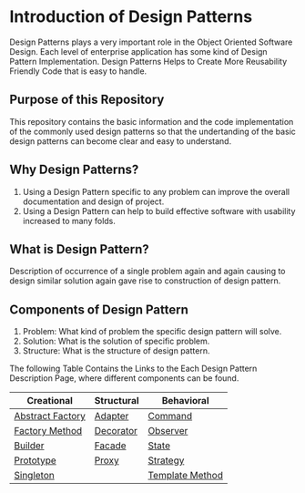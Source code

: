 # Introduction of Design Patterns
Design Patterns plays a very important role in the Object Oriented Software Design.
Each level of enterprise application has some kind of Design Pattern Implementation. Design Patterns Helps to Create More Reusability Friendly Code that is easy to handle.

## Purpose of this Repository
This repository contains the basic information and the code implementation of the commonly used design patterns so that the undertanding of the basic design patterns can become clear and easy to understand.

## Why Design Patterns?
 1. Using a Design Pattern specific to any problem can improve the overall documentation and design of project.
 2. Using a Design Pattern can help to build effective software with usability increased to many folds.

## What is Design Pattern?
Description of occurrence of a single problem again and again causing to design similar solution again gave rise to construction of design pattern.

## Components of Design Pattern
1. Problem: What kind of problem the specific design pattern will solve.
2. Solution: What is the solution of specific problem.
3. Structure: What is the  structure of design pattern.

The following Table Contains the Links to the Each Design Pattern Description Page, where different components can be found.

| Creational                                                                                                            | Structural                                                                                              | Behavioral                                                                                                          |
|-----------------------------------------------------------------------------------------------------------------------|---------------------------------------------------------------------------------------------------------|---------------------------------------------------------------------------------------------------------------------|
| [Abstract Factory](https://github.com/Soooonic/design-patterns/tree/main/creational-patterns/abstract-factory#readme) | [Adapter](https://github.com/Soooonic/design-patterns/tree/main/structural-patterns/adapter#readme)     | [Command](https://github.com/Soooonic/design-patterns/tree/main/behavioral-patterns/command#readme)                 |
| [Factory Method](https://github.com/Soooonic/design-patterns/tree/main/creational-patterns/factory#readme)            | [Decorator](https://github.com/Soooonic/design-patterns/tree/main/structural-patterns/decorator#readme) | [Observer](https://github.com/Soooonic/design-patterns/tree/main/behavioral-patterns/observer#readme)               |
| [Builder](https://github.com/Soooonic/design-patterns/tree/main/creational-patterns/builder#readme)                   | [Facade](https://github.com/Soooonic/design-patterns/tree/main/structural-patterns/facade#readme)       | [State](https://github.com/Soooonic/design-patterns/tree/main/behavioral-patterns/state#readme)                     |
| [Prototype](https://github.com/Soooonic/design-patterns/tree/main/creational-patterns/prototype#readme)               | [Proxy](https://github.com/Soooonic/design-patterns/tree/main/structural-patterns/proxy#readme)         | [Strategy](https://github.com/Soooonic/design-patterns/tree/main/behavioral-patterns/strategy#readme)               |
| [Singleton](https://github.com/Soooonic/design-patterns/tree/main/creational-patterns/singelton#readme)               |                                                                                                         | [Template Method](https://github.com/Soooonic/design-patterns/tree/main/behavioral-patterns/template-method#readme) |


